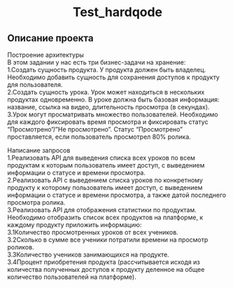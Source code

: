 <h1 align="center">Test_hardqode</h1>

## Описание проекта

Построение архитектуры<br/>
В этом задании у нас есть три бизнес-задачи на хранение:<br/>
1.Создать сущность продукта. У продукта должен быть владелец. Необходимо добавить сущность для сохранения доступов к продукту для пользователя.<br/>
2.Создать сущность урока. Урок может находиться в нескольких продуктах одновременно. В уроке должна быть базовая информация: название, ссылка на видео, длительность просмотра (в секундах).<br/>
3.Урок могут просматривать множество пользователей. Необходимо для каждого фиксировать время просмотра и фиксировать статус “Просмотрено”/”Не просмотрено”. Статус “Просмотрено” проставляется, если пользователь просмотрел 80% ролика.<br/>

Написание запросов<br/>
1.Реализовать API для выведения списка всех уроков по всем продуктам к которым пользователь имеет доступ, с выведением информации о статусе и времени просмотра.<br/>
2.Реализовать API с выведением списка уроков по конкретному продукту к которому пользователь имеет доступ, с выведением информации о статусе и времени просмотра, а также датой последнего просмотра ролика.<br/>
3.Реализовать API для отображения статистики по продуктам. Необходимо отобразить список всех продуктов на платформе, к каждому продукту приложить информацию:<br/>
3.1Количество просмотренных уроков от всех учеников.<br/>
3.2Сколько в сумме все ученики потратили времени на просмотр роликов.<br/>
3.3Количество учеников занимающихся на продукте.<br/>
3.4Процент приобретения продукта (рассчитывается исходя из количества полученных доступов к продукту деленное на общее количество пользователей на платформе).<br/>